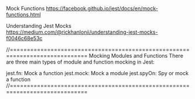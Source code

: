 Mock Functions
https://facebook.github.io/jest/docs/en/mock-functions.html

Understanding Jest Mocks
https://medium.com/@rickhanlonii/understanding-jest-mocks-f0046c68e53c

//=============================================================================
Mocking Modules and Functions
There are three main types of module and function mocking in Jest:

jest.fn: Mock a function
jest.mock: Mock a module
jest.spyOn: Spy or mock a function
//=============================================================================
